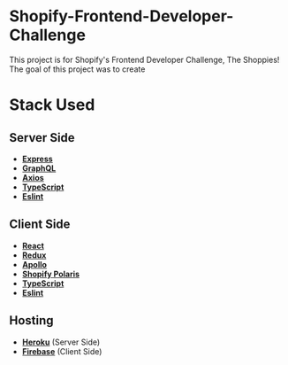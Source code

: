 # Shopify-Frontend-Developer-Challenge
This project is for Shopify's Frontend Developer Challenge, The Shoppies! The goal of this project was to create 
<br/>

# Stack Used
## Server Side
* **[Express](https://expressjs.com/)**
* **[GraphQL](https://graphql.org/)**
* **[Axios](https://www.npmjs.com/package/axios)**
* **[TypeScript](https://www.typescriptlang.org/)**
* **[Eslint](https://eslint.org/)**

## Client Side
* **[React](https://reactjs.org/)**
* **[Redux](https://redux.js.org/)**
* **[Apollo](https://www.apollographql.com/)**
* **[Shopify Polaris](https://www.apollographql.com/)**
* **[TypeScript](https://www.typescriptlang.org/)**
* **[Eslint](https://eslint.org/)**

## Hosting
* **[Heroku](https://www.heroku.com/pricing)** (Server Side)
* **[Firebase](https://firebase.google.com/)** (Client Side)
